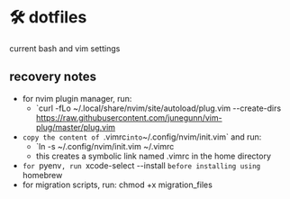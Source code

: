 # 🛠 dotfiles
current bash and vim settings

## recovery notes
- for nvim plugin manager, run:
  - `curl -fLo ~/.local/share/nvim/site/autoload/plug.vim --create-dirs \
    https://raw.githubusercontent.com/junegunn/vim-plug/master/plug.vim
- `copy the content of `.vimrc` into `~/.config/nvim/init.vim` and run:
  - `ln -s ~/.config/nvim/init.vim ~/.vimrc
  - this creates a symbolic link named .vimrc in the home directory
- `for `pyenv`, run `xcode-select --install `before installing using `homebrew
- for migration scripts, run: chmod +x migration_files

